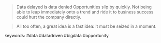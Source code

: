 > Data delayed is data denied
Opportunities slip by quickly. Not being able to leap immediately onto a trend and ride it to business success could hurt the company directly.

> All too often, a great idea is a fast idea: it must be seized in a moment.

keywords: #data #datadriven #bigdata #opportunity
